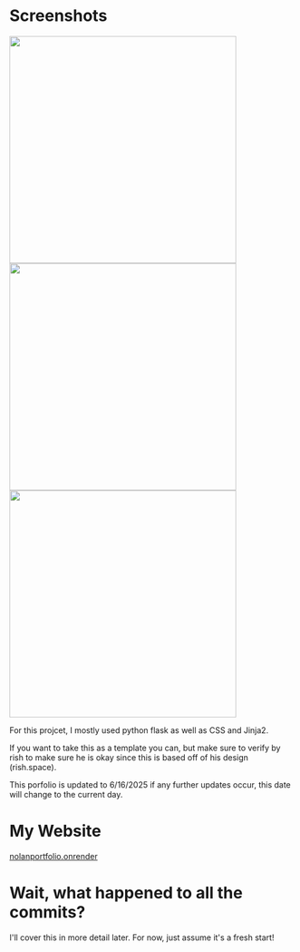 # Screenshots
<p float="middle">
  <img src="https://raw.githubusercontent.com/crearo/portfolio/master/screenshots/home.png" width="400">
  <img src="https://raw.githubusercontent.com/crearo/portfolio/master/screenshots/projects.png" width="400">
  <img src="https://raw.githubusercontent.com/crearo/portfolio/master/screenshots/timeline.png" width="400">
</p>

For this projcet, I mostly used python flask as well as CSS and Jinja2.

If you want to take this as a template you can, but make sure to verify by rish to make sure he is okay since this is based off of his design (rish.space).

This porfolio is updated to 6/16/2025 if any further updates occur, this date will change to the current day.

# My Website
<a href="https://nolanportfolio.onrender.com">nolanportfolio.onrender</a>

# Wait, what happened to all the commits?

I'll cover this in more detail later. For now, just assume it's a fresh start!
